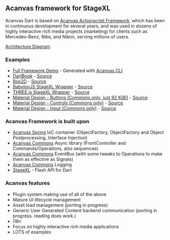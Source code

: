 ## Acanvas framework for StageXL

Acanvas Dart is based on [Acanvas Actionscript Framework](https://github.com/block-forest/acanvas), which has been in continuous development for several years,
and was used in dozens of highly interactive rich media projects (marketing) for clients such as Mercedes-Benz, Nike, and Nikon, serving millions of users.

[Architecture Diagram](http://acanvas.sounddesignz.com/template/assets/home/acanvas_spring_architecture.png).

### Examples

* [Full Framework Demo](http://acanvas.sounddesignz.com/template/) - Generated with [Acanvas CLI](https://github.com/block-forest/acanvas-generator)
* [DartBook](http://acanvas.sounddesignz.com/dartbook/) - [Source](https://github.com/nilsdoehring/dartbook)
* [Box2D](http://acanvas.sounddesignz.com/box2d/) - [Source](https://github.com/block-forest/acanvas-physics/tree/master/lib/src/Examples)
* [BabylonJS StageXL Wrapper](http://acanvas.sounddesignz.com/dart/babylonjs-interop/) - [Source](https://github.com/block-forest/babylonjs-dart-facade/tree/master/example)
* [THREE.js StageXL Wrapper](http://acanvas.sounddesignz.com/dart/threejs-interop/) - [Source](https://github.com/block-forest/threejs-dart-facade/tree/master/example)
* [Material Design - Buttons (Commons only, just 92 KiB!)](http://acanvas.sounddesignz.com/stagexl-commons/paper_buttons.html) - [Source](https://github.com/block-forest/acanvas-commons/blob/master/web/material_buttons.dart)
* [Material Design - Controls (Commons only)](http://acanvas.sounddesignz.com/stagexl-commons/paper_radio.html) - [Source](https://github.com/block-forest/acanvas-commons/blob/master/web/material_radio.dart)
* [Material Design - Input (Commons only)](http://acanvas.sounddesignz.com/stagexl-commons/paper_input.html) - [Source](https://github.com/block-forest/acanvas-commons/blob/master/web/material_input.dart)

### Acanvas Framework is built upon
* [Acanvas Spring](https://github.com/block-forest/acanvas-spring) IoC container (ObjectFactory, ObjectFactory and Object Postprocessing, Interface Injection)
* [Acanvas Commons](https://github.com/block-forest/acanvas-commons) Async library (FrontController and Commands/Operations, also sequences)
* [Acanvas Commons](https://github.com/block-forest/acanvas-commons) EventBus (with some tweaks to Operations to make them as effective as Signals)
* [Acanvas Commons](https://github.com/block-forest/acanvas-commons) Logging
* [StageXL](https://github.com/bp74/StageXL) - Flash API for Dart

### Acanvas features
* Plugin system making use of all of the above
* Mature UI lifecycle management
* Asset load management (porting in progress)
* Generic User Generated Content backend communication (porting in progress. reading does work.)
* i18n
* Focus on highly interactive rich media applications
* LOTS of examples